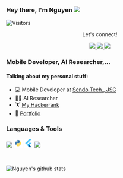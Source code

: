 ### Hey there, I'm  Nguyen <img src="https://media.giphy.com/media/hvRJCLFzcasrR4ia7z/giphy.gif" width="25px">
<img alt="Visitors" src="https://komarev.com/ghpvc/?username=nguyencse&style=flat&labelColor=black&logo=github&label=PROFILE+VIEWS&color=29bf12"/>

<div align="center">
<p align="center">Let's connect!</p>
<a href="https://www.linkedin.com/in/nguyencse/">
    <img src="https://img.shields.io/badge/linkedin-%230077B5.svg?&style=for-the-badge&logo=linkedin&logoColor=white" />
</a>

<a href="https://www.facebook.com/nguyencse/">
    <img src="https://img.shields.io/badge/Facebook-1877F2?style=for-the-badge&logo=facebook&logoColor=white" />
</a>

<a href="https://stackoverflow.com/users/5325761/nguyencse">
    <img src="https://img.shields.io/badge/Stack_Overflow-FE7A16?style=for-the-badge&logo=stack-overflow&logoColor=white" />
</a>
</div>


### Mobile Developer, AI Researcher,...

#### Talking about my personal stuff:

- 💻 Mobile Developer at [Sendo Tech., JSC][sendovn]
- 🙋‍♂️ AI Researcher
- 🏋 [My Hackerrank][hackerrank]
- 📄 [Portfolio][profile]

### Languages & Tools

<code><img width=24px src="https://i.pinimg.com/originals/4e/74/7c/4e747c82368d9681b75d54f56319dae7.png"></code>
<code><img width=24px src="https://raw.githubusercontent.com/github/explore/80688e429a7d4ef2fca1e82350fe8e3517d3494d/topics/python/python.png"></code>
<code><img width=24px src="https://raw.githubusercontent.com/github/explore/80688e429a7d4ef2fca1e82350fe8e3517d3494d/topics/flutter/flutter.png"></code>
<code><img width=24px src="http://rust-lang.org/logos/rust-logo-32x32.png"></code>

<br>

![Nguyen's github stats](https://github-readme-stats.vercel.app/api?username=nguyencse&count_private=true&show_icons=true&theme=github_dark)

[sendovn]: https://sendo.vn
[profile]: https://nguyencse.github.io
[hackerrank]: https://www.hackerrank.com/nguyencse
